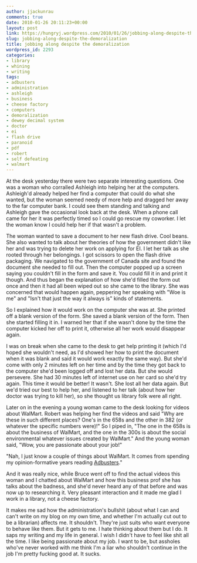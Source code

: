 ```yaml
---
author: jjackunrau
comments: true
date: 2010-01-26 20:11:23+00:00
layout: post
link: https://hungryj.wordpress.com/2010/01/26/jobbing-along-despite-the-demoralization/
slug: jobbing-along-despite-the-demoralization
title: jobbing along despite the demoralization
wordpress_id: 2293
categories:
- library
- whining
- writing
tags:
- adbusters
- administration
- ashleigh
- business
- cheese factory
- computers
- demoralization
- dewey decimal system
- doctor
- ei
- flash drive
- paranoid
- pdf
- robert
- self defeating
- walmart
---
```


At the desk yesterday there were two separate interesting questions. One was a woman who corralled Ashleigh into helping her at the computers. Ashleigh'd already helped her find a computer that could do what she wanted, but the woman seemed needy of more help and dragged her away to the far computer bank. I could see them standing and talking and Ashleigh gave the occasional look back at the desk. When a phone call came for her it was perfectly timed so I could go rescue my coworker. I let the woman know I could help her if that wasn't a problem.

The woman wanted to save a document to her new flash drive. Cool beans. She also wanted to talk about her theories of how the government didn't like her and was trying to delete her work on applying for EI. I let her talk as she rooted through her belongings. I got scissors to open the flash drive packaging. We navigated to the government of Canada site and found the document she needed to fill out. Then the computer popped up a screen saying you couldn't fill in the form and save it. You could fill it in and print it though. And thus began the explanation of how she'd filled the form out once and then it had all been wiped out so she came to the library. She was concerned that would happen again, peppering her speaking with "Woe is me" and "Isn't that just the way it always is" kinds of statements. 

So I explained how it would work on the computer she was at. She printed off a blank version of the form. She saved a blank version of the form. Then she started filling it in. I warned her that if she wasn't done by the time the computer kicked her off to print it, otherwise all her work would disappear again.

I was on break when she came to the desk to get help printing it (which I'd hoped she wouldn't need, as I'd showed her how to print the document when it was blank and said it would work exactly the same way). But she'd come with only 2 minutes left on her time and by the time they got back to the computer she'd been logged off and lost her data. But she would persevere. She had 30 minutes left of internet use on her card so she'd try again. This time it would be better! It wasn't. She lost all her data again. But we'd tried our best to help her, and listened to her talk (about how her doctor was trying to kill her), so she thought us library folk were all right.

Later on in the evening a young woman came to the desk looking for videos about WalMart. Robert was helping her find the videos and said "Why are these in such different places? One's in the 658s and the other in 382 (or whatever the specific numbers were)!" So I piped in, "The one in the 658s is about the business of WalMart, and the one in the 300s is about the social environmental whatever issues created by WalMart." And the young woman said, "Wow, you are passionate about your job!"

"Nah, I just know a couple of things about WalMart. It comes from spending my opinion-formative years reading [Adbusters](https://www.adbusters.org/)."

And it was really nice, while Bruce went off to find the actual videos this woman and I chatted about WalMart and how this business prof she has talks about the badness, and she'd never heard any of that before and was now up to researching it. Very pleasant interaction and it made me glad I work in a library, not a cheese factory. 

It makes me sad how the administration's bullshit (about what I can and can't write on my blog on my own time, and whether I'm actually cut out to be a librarian) affects me. It shouldn't. They're just suits who want everyone to behave like them. But it gets to me. I hate thinking about them but I do. It saps my writing and my life in general. I wish I didn't have to feel like shit all the time. I like being passionate about my job. I want to be, but assholes who've never worked with me think I'm a liar who shouldn't continue in the job I'm pretty fucking good at. It sucks.

